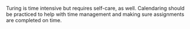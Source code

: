 Turing is time intensive but requires self-care, as well.
Calendaring should be practiced to help with time management and making sure assignments are completed on time. 
